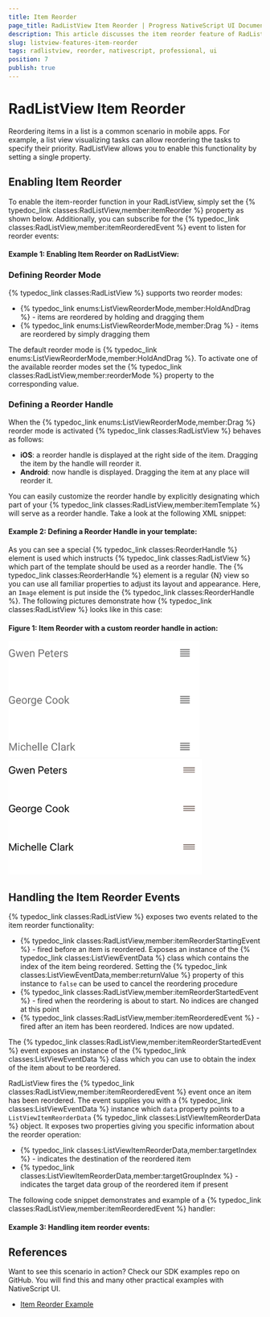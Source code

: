 ```yaml
---
title: Item Reorder
page_title: RadListView Item Reorder | Progress NativeScript UI Documentation
description: This article discusses the item reorder feature of RadListView.
slug: listview-features-item-reorder
tags: radlistview, reorder, nativescript, professional, ui
position: 7
publish: true
---
```

# RadListView Item Reorder
Reordering items in a list is a common scenario in mobile apps. For example, a list view visualizing tasks can allow reordering the tasks to specify their priority. RadListView allows you to enable this functionality by setting a single property.

## Enabling Item Reorder
To enable the item-reorder function in your RadListView, simply set the {% typedoc_link classes:RadListView,member:itemReorder %} property as shown below. Additionally, you can subscribe for the {% typedoc_link classes:RadListView,member:itemReorderedEvent %} event to listen for reorder events:

#### __Example 1: Enabling Item Reorder on RadListView:__
<snippet id='listview-item-reorder-xml'/>

### Defining Reorder Mode
{% typedoc_link classes:RadListView %} supports two reorder modes:

- {% typedoc_link enums:ListViewReorderMode,member:HoldAndDrag %} - items are reordered by holding and dragging them
- {% typedoc_link enums:ListViewReorderMode,member:Drag %} - items are reordered by simply dragging them

The default reorder mode is {% typedoc_link enums:ListViewReorderMode,member:HoldAndDrag %}. To activate one of the available reorder modes set the {% typedoc_link classes:RadListView,member:reorderMode %} property to the corresponding value.

### Defining a Reorder Handle
When the {% typedoc_link enums:ListViewReorderMode,member:Drag %} reorder mode is activated {% typedoc_link classes:RadListView %} behaves as follows:

- **iOS**: a reorder handle is displayed at the right side of the item. Dragging the item by the handle will reorder it.
- **Android**: now handle is displayed. Dragging the item at any place will reorder it.

You can easily customize the reorder handle by explicitly designating which part of your {% typedoc_link classes:RadListView,member:itemTemplate %} will serve as a reorder handle. Take a look at the following XML snippet:

#### __Example 2: Defining a Reorder Handle in your template:__
<snippet id='listview-item-reorder-handle-xml'/>

As you can see a special {% typedoc_link classes:ReorderHandle %} element is used which instructs {% typedoc_link classes:RadListView %} which part of the template should be used as a reorder handle. The {% typedoc_link classes:ReorderHandle %} element is a regular {N} view so you can use all familiar properties to adjust its layout and appearance. Here, an `Image` element is put inside the {% typedoc_link classes:ReorderHandle %}.
The following pictures demonstrate how {% typedoc_link classes:RadListView %} looks like in this case:

#### __Figure 1: Item Reorder with a custom reorder handle in action:__
![RadListView: Reorder with a handle](../../img/ns_ui/list-view-item-reorder_2.png "Android")  ![RadListView: Reorder with a handle](../../img/ns_ui/list-view-item-reorder_3.png "iOS")

## Handling the Item Reorder Events
{% typedoc_link classes:RadListView %} exposes two events related to the item reorder functionality:

- {% typedoc_link classes:RadListView,member:itemReorderStartingEvent %} - fired before an item is reordered. Exposes an instance of the {% typedoc_link classes:ListViewEventData %} class which contains the index of the item being reordered. Setting the {% typedoc_link classes:ListViewEventData,member:returnValue %} property of this instance to `false` can be used to cancel the reordering procedure
- {% typedoc_link classes:RadListView,member:itemReorderStartedEvent %} - fired when the reordering is about to start. No indices are changed at this point
- {% typedoc_link classes:RadListView,member:itemReorderedEvent %} - fired after an item has been reordered. Indices are now updated.

The {% typedoc_link classes:RadListView,member:itemReorderStartedEvent %} event exposes an instance of the {% typedoc_link classes:ListViewEventData %} class which you can use to obtain the index of the item about to be reordered.

RadListView fires the {% typedoc_link classes:RadListView,member:itemReorderedEvent %} event once an item has been reordered. The event supplies you with a {% typedoc_link classes:ListViewEventData %} instance which `data` property points to a `ListViewItemReorderData` {% typedoc_link classes:ListViewItemReorderData %} object. It exposes two properties giving you specific information about the reorder operation:

- {% typedoc_link classes:ListViewItemReorderData,member:targetIndex %} - indicates the destination of the reordered item
- {% typedoc_link classes:ListViewItemReorderData,member:targetGroupIndex %} - indicates the target data group of the reordered item if present

The following code snippet demonstrates and example of a {% typedoc_link classes:RadListView,member:itemReorderedEvent %} handler:

#### __Example 3: Handling item reorder events:__
<snippet id='listview-item-reorder-handler'/>

## References
Want to see this scenario in action?
Check our SDK examples repo on GitHub. You will find this and many other practical examples with NativeScript UI.

* [Item Reorder Example](https://github.com/telerik/nativescript-ui-samples/tree/master/listview/app/examples/item-reorder)

